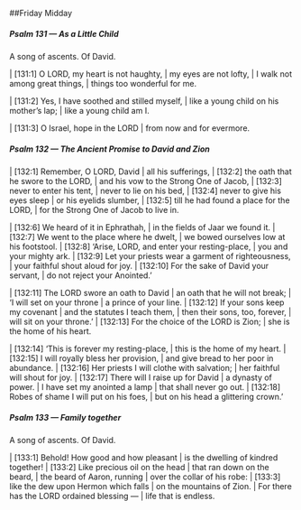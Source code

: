 ##Friday Midday

##### Psalm 131 — As a Little Child #####

A song of ascents. Of David.

|   [131:1] O LORD, my heart is not haughty,
|    my eyes are not lofty,
|  I walk not among great things,
|    things too wonderful for me.

|   [131:2] Yes, I have soothed and stilled myself,
|    like a young child on his mother’s lap;
|    like a young child am I.

|   [131:3] O Israel, hope in the LORD
|     from now and for evermore.

##### Psalm 132 — The Ancient Promise to David and Zion #####

|   [132:1] Remember, O LORD, David
|    all his sufferings,
|   [132:2] the oath that he swore to the LORD,
|    and his vow to the Strong One of Jacob,
|   [132:3] never to enter his tent,
|    never to lie on his bed,
|   [132:4] never to give his eyes sleep
|    or his eyelids slumber,
|   [132:5] till he had found a place for the LORD,
|    for the Strong One of Jacob to live in.

|   [132:6] We heard of it in Ephrathah,
|    in the fields of Jaar we found it.
|   [132:7] We went to the place where he dwelt,
|    we bowed ourselves low at his footstool.
|   [132:8] ‘Arise, LORD, and enter your resting-place,
|    you and your mighty ark.
|   [132:9] Let your priests wear a garment of righteousness,
|    your faithful shout aloud for joy.
|   [132:10] For the sake of David your servant,
|    do not reject your Anointed.’

|   [132:11] The LORD swore an oath to David
|    an oath that he will not break;
|  ‘I will set on your throne
|    a prince of your line.
|   [132:12] If your sons keep my covenant
|    and the statutes I teach them,
|  then their sons, too, forever,
|    will sit on your throne.’
|   [132:13] For the choice of the LORD is Zion;
|    she is the home of his heart.

|   [132:14] ‘This is forever my resting-place,
|    this is the home of my heart.
|   [132:15] I will royally bless her provision,
|    and give bread to her poor in abundance.
|   [132:16] Her priests I will clothe with salvation;
|    her faithful will shout for joy.
|   [132:17] There will I raise up for David
|    a dynasty of power.
|  I have set my anointed a lamp
|    that shall never go out.
|   [132:18] Robes of shame I will put on his foes,
|    but on his head a glittering crown.’

##### Psalm 133 — Family together #####

A song of ascents. Of David.

|   [133:1] Behold! How good and how pleasant
|    is the dwelling of kindred together!
|   [133:2] Like precious oil on the head
|    that ran down on the beard,
|  the beard of Aaron, running
|    over the collar of his robe:
|   [133:3] like the dew upon Hermon which falls
|    on the mountains of Zion.
|  For there has the LORD ordained blessing —
|    life that is endless.

